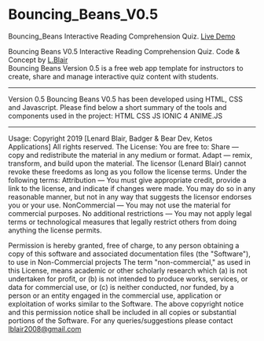 # Bouncing_Beans_V0.5
Bouncing_Beans Interactive Reading Comprehension Quiz.
<a href="http://bit.ly/Bouncing_Beans_V1_demo">Live Demo</a>

Bouncing Beans V0.5
Interactive Reading Comprehension Quiz.
Code & Concept by <a href="bit.ly/lblair_dev">L.Blair</a>  
Bouncing Beans Version 0.5 is a free web app template for instructors to create, share and manage interactive quiz content with students.
_______
Version 0.5
Bouncing Beans V0.5 has been developed using HTML, CSS and Javascript. 
Please find below a short summary of the tools and components used in the project:
HTML 
CSS 
JS
IONIC 4
ANIME.JS
_______
Usage:
Copyright 2019 [Lenard Blair, Badger & Bear Dev, Ketos Applications] All rights reserved.
The License:
You are free to: Share — copy and redistribute the material in any medium or format. Adapt — remix, transform, and build upon the material. The licensor (Lenard Blair) cannot revoke these freedoms as long as you follow the license terms.
Under the following terms: Attribution — You must give appropriate credit, provide a link to the license, and indicate if changes were made. You may do so in any reasonable manner, but not in any way that suggests the licensor endorses you or your use. NonCommercial — You may not use the material for commercial purposes. No additional restrictions — You may not apply legal terms or technological measures that legally restrict others from doing anything the license permits. 

Permission is hereby granted, free of charge, to any person obtaining a copy of this software and associated documentation files (the "Software"), to use in Non-Commercial projects
The term "non-commercial," as used in this License, means academic or other scholarly research which (a) is not undertaken for profit, or (b) is not intended to produce works, services, or data for commercial use, or (c) is neither conducted, nor funded, by a person or an entity engaged in the commercial use, application or exploitation of works similar to the Software.
The above copyright notice and this permission notice shall be included in all copies or substantial portions of the Software. For any queries/suggestions please contact lblair2008@gmail.com



